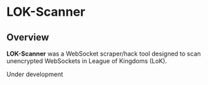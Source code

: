 # LOK-Scanner

## Overview
**LOK-Scanner** was a WebSocket scraper/hack tool designed to scan unencrypted WebSockets in League of Kingdoms (LoK).

Under development
